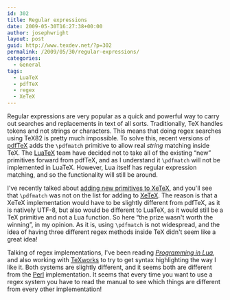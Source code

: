 ```yaml
---
id: 302
title: Regular expressions
date: 2009-05-30T16:27:38+00:00
author: josephwright
layout: post
guid: http://www.texdev.net/?p=302
permalink: /2009/05/30/regular-expressions/
categories:
  - General
tags:
  - LuaTeX
  - pdfTeX
  - regex
  - XeTeX
---
```

Regular expressions are very popular as a quick and powerful way to carry out searches and replacements in text of all sorts. Traditionally, TeX handles tokens and not strings or characters. This means that doing regex searches using TeX82 is pretty much impossible. To solve this, recent versions of [pdfTeX](http://www.pdftex.org) adds the `\pdfmatch` primitive to allow real _string_ matching inside TeX. The [LuaTeX](http://www.luatex.org) team have decided not to take all of the existing “new” primitives forward from pdfTeX, and as I understand it  `\pdfmatch` will not be implemented in LuaTeX. However, Lua itself has regular expression matching, and so the functionality will still be around.

I've recently talked about [adding new primitives to XeTeX](http://www.texdev.net/2009/05/17/more-on-xetex-primitives/), and you'll see that `\pdfmatch` was not on the list for adding to [XeTeX](http://www.tug.org/xetex/). The reason is that a XeTeX implementation would have to be slightly different from pdfTeX, as it is natively UTF-8, but also would be different to LuaTeX, as it would still be a TeX primitive and not a Lua function. So here “the prize wasn't worth the winning”, in my opinion. As it is,  using `\pdfmatch` is not widespread, and the idea of having three different regex methods inside TeX didn't seem like a great idea!

Talking of regex implementations, I've been reading [_Programming in Lua_](http://www.amazon.com/exec/obidos/ASIN/8590379825/lua-home-20), and also working with [TeXworks](http://www.tug.org/texworks) to try to get syntax highlighting the way I like it. Both systems are slightly different, and it seems both are different from the [Perl](http://www.perl.org) implementation. It seems that every time you want to use a regex system you have to read the manual to see which things are different from every other implementation!
